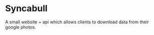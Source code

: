 # Syncabull
A small website + api which allows clients to download data from their google photos.

<!-- TODO: readme -->

